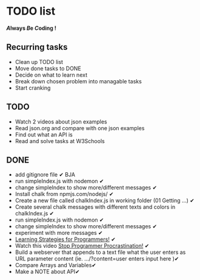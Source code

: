 # TODO list

__*A*lways *B*e *C*oding !__

## Recurring tasks
* Clean up TODO list
* Move done tasks to DONE
* Decide on what to learn next
* Break down chosen problem into managable tasks
* Start cranking

## TODO
* Watch 2 videos about json examples
* Read json.org and compare with one json examples
* Find out what an API is
* Read and solve tasks at W3Schools

## DONE
* add gitignore file ✔ BJA
* run simpleIndex.js with nodemon ✔
* change simpleIndex to show more/different messages ✔
* Install chalk from npmjs.com/nodejs/ ✔
* Create a new file called chalkIndex.js in working folder (01 Getting ...) ✔
* Create several chalk messages with different texts and colors in chalkIndex.js ✔
* run simpleIndex.js with nodemon ✔
* change simpleIndex to show more/different messages ✔
* experiment with more messages ✔
* [Learning Strategies for Programmers!](https://www.youtube.com/watch?v=IHQ-UUj0bxs&list=LL6uLZ5DdTtWlb-69rdd9j4A&index=2&t=6s) ✔
* Watch this video [Stop Programmer Procrastination!](https://www.youtube.com/watch?v=JQdFSt7s-Zw) ✔
* Build a webserver that appends to a text file what the user enters as URL parameter content (ie. .../?content=user enters input here )✔
* Compare Arrays and Variables✔
* Make a NOTE about API✔